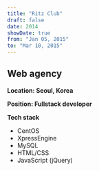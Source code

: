 ```yaml
---
title: "Ritz Club"
draft: false
date: 2014
showDate: true
from: "Jan 05, 2015"
to: "Mar 10, 2015"
---
```


## Web agency

**Location: Seoul, Korea**

**Position: Fullstack developer**

**Tech stack**

- CentOS
- XpressEngine
- MySQL
- HTML/CSS
- JavaScript (jQuery)
